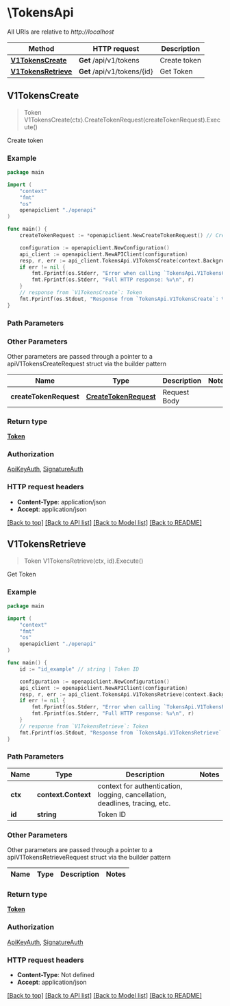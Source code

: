 # \TokensApi

All URIs are relative to *http://localhost*

Method | HTTP request | Description
------------- | ------------- | -------------
[**V1TokensCreate**](TokensApi.md#V1TokensCreate) | **Get** /api/v1/tokens | Create token
[**V1TokensRetrieve**](TokensApi.md#V1TokensRetrieve) | **Get** /api/v1/tokens/{id} | Get Token



## V1TokensCreate

> Token V1TokensCreate(ctx).CreateTokenRequest(createTokenRequest).Execute()

Create token



### Example

```go
package main

import (
    "context"
    "fmt"
    "os"
    openapiclient "./openapi"
)

func main() {
    createTokenRequest := *openapiclient.NewCreateTokenRequest() // CreateTokenRequest | Request Body

    configuration := openapiclient.NewConfiguration()
    api_client := openapiclient.NewAPIClient(configuration)
    resp, r, err := api_client.TokensApi.V1TokensCreate(context.Background()).CreateTokenRequest(createTokenRequest).Execute()
    if err != nil {
        fmt.Fprintf(os.Stderr, "Error when calling `TokensApi.V1TokensCreate``: %v\n", err)
        fmt.Fprintf(os.Stderr, "Full HTTP response: %v\n", r)
    }
    // response from `V1TokensCreate`: Token
    fmt.Fprintf(os.Stdout, "Response from `TokensApi.V1TokensCreate`: %v\n", resp)
}
```

### Path Parameters



### Other Parameters

Other parameters are passed through a pointer to a apiV1TokensCreateRequest struct via the builder pattern


Name | Type | Description  | Notes
------------- | ------------- | ------------- | -------------
 **createTokenRequest** | [**CreateTokenRequest**](CreateTokenRequest.md) | Request Body | 

### Return type

[**Token**](Token.md)

### Authorization

[ApiKeyAuth](../README.md#ApiKeyAuth), [SignatureAuth](../README.md#SignatureAuth)

### HTTP request headers

- **Content-Type**: application/json
- **Accept**: application/json

[[Back to top]](#) [[Back to API list]](../README.md#documentation-for-api-endpoints)
[[Back to Model list]](../README.md#documentation-for-models)
[[Back to README]](../README.md)


## V1TokensRetrieve

> Token V1TokensRetrieve(ctx, id).Execute()

Get Token



### Example

```go
package main

import (
    "context"
    "fmt"
    "os"
    openapiclient "./openapi"
)

func main() {
    id := "id_example" // string | Token ID

    configuration := openapiclient.NewConfiguration()
    api_client := openapiclient.NewAPIClient(configuration)
    resp, r, err := api_client.TokensApi.V1TokensRetrieve(context.Background(), id).Execute()
    if err != nil {
        fmt.Fprintf(os.Stderr, "Error when calling `TokensApi.V1TokensRetrieve``: %v\n", err)
        fmt.Fprintf(os.Stderr, "Full HTTP response: %v\n", r)
    }
    // response from `V1TokensRetrieve`: Token
    fmt.Fprintf(os.Stdout, "Response from `TokensApi.V1TokensRetrieve`: %v\n", resp)
}
```

### Path Parameters


Name | Type | Description  | Notes
------------- | ------------- | ------------- | -------------
**ctx** | **context.Context** | context for authentication, logging, cancellation, deadlines, tracing, etc.
**id** | **string** | Token ID | 

### Other Parameters

Other parameters are passed through a pointer to a apiV1TokensRetrieveRequest struct via the builder pattern


Name | Type | Description  | Notes
------------- | ------------- | ------------- | -------------


### Return type

[**Token**](Token.md)

### Authorization

[ApiKeyAuth](../README.md#ApiKeyAuth), [SignatureAuth](../README.md#SignatureAuth)

### HTTP request headers

- **Content-Type**: Not defined
- **Accept**: application/json

[[Back to top]](#) [[Back to API list]](../README.md#documentation-for-api-endpoints)
[[Back to Model list]](../README.md#documentation-for-models)
[[Back to README]](../README.md)

